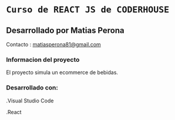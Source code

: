 # `Curso de REACT JS de CODERHOUSE`



## Desarrollado por Matias Perona

Contacto : matiasperona81@gmail.com

### Informacion del proyecto

El proyecto simula un ecommerce de bebidas.

### Desarrollado con:

.Visual Studio Code

.React

